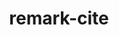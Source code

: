 ---
kind: project
title:  remark-cite
titleDisplay: <code>remark-cite</code>

published: true
datePublished: May 19, 2021

tags:  [frontend]
tools: [typescript]
url: https://github.com/benrbray/remark-cite
imageThumbnail: images/thumbnails/remark-cite.png
github_url: https://github.com/benrbray/remark-cite
summary: A collection of plugins for the <a href="https://github.com/remarkjs/remark">remark</a> markdown processor adding support <a href="https://pandoc.org/MANUAL.html#extension-citations">pandoc-style</a> inline citation syntax and bibliography formatting.
---